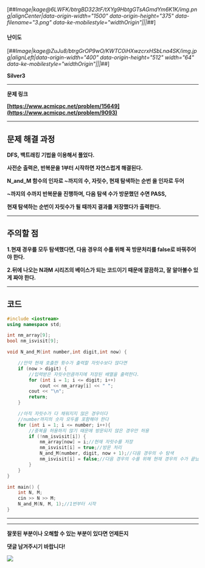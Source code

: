 [##_Image|kage@6LWFK/btrgBD323tF/tXYg9HbtgGTsAGmdYm6K1K/img.png|alignCenter|data-origin-width="1500" data-origin-height="375" data-filename="3.png" data-ke-mobilestyle="widthOrigin"|||_##]

#### **난이도**

[##_Image|kage@ZuJu8/btrgGrOP9wO/KWTC0iHXwzcrxHSbLna4SK/img.jpg|alignLeft|data-origin-width="400" data-origin-height="512" width="64" data-ke-mobilestyle="widthOrigin"|||_##]

**Silver3**

---

**문제 링크**

**[https://www.acmicpc.net/problem/15649](https://www.acmicpc.net/problem/9093)**

---

## **문제 해결 과정**

**DFS, 백트래킹 기법을 이용해서 풀었다.**

**사전순 출력은, 반복문을 1부터 시작하면 자연스럽게 해결된다.**

**N\_and\_M 함수의 인자로 ~까지의 수, 자릿수, 현재 탐색하는 순번 을 인자로 두어**

**~까지의 수까지 반복문을 진행하며, 다음 탐색 수가 방문했던 수면 PASS,** 

**현재 탐색하는 순번이 자릿수가 될 때까지 결과를 저장했다가 출력한다.**

---

## **주의할 점**

**1.현재 경우를 모두 탐색했다면, 다음 경우의 수를 위해 꼭 방문처리를 false로 바꿔주어야 한다.**

**2.뒤에 나오는 N과M 시리즈의 베이스가 되는 코드이기 때문에 깔끔하고, 잘 알아볼수 있게 짜야 한다.**

---

## **코드**

```cpp
#include <iostream>
using namespace std;

int nm_array[9];
bool nm_isvisit[9];

void N_and_M(int number,int digit,int now) {

	//만약 현재 호출한 횟수가 출력할 자릿수보다 많다면
	if (now > digit) {
		//입력받은 자릿수만큼까지에 저장된 배열을 출력한다.
		for (int i = 1; i <= digit; i++)
			cout << nm_array[i] << " ";
		cout << "\n";
		return;
	}

	//아직 자릿수가 다 채워지지 않은 경우이다
	//number까지의 숫자 모두를 포함해야 한다
	for (int i = 1; i <= number; i++){
		//중복을 허용하지 않기 때문에 방문되지 않은 경우만 허용
		if (!nm_isvisit[i]) {
			nm_array[now] = i;//현재 자릿수를 저장
			nm_isvisit[i] = true;//방문 처리
			N_and_M(number, digit, now + 1);//다음 경우의 수 탐색
			nm_isvisit[i] = false;//다음 경우의 수를 위해 현재 경우의 수가 끝났다면,방문 취소 처리
		}
	}
}

int main() {
	int N, M;
	cin >> N >> M;
	N_and_M(N, M, 1);//1번부터 시작
}
```

---

---

**잘못된 부분이나 오해할 수 있는 부분이 있다면 언제든지** 

**댓글 남겨주시기 바랍니다!**

![](https://t1.daumcdn.net/keditor/emoticon/niniz/large/006.gif)